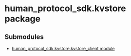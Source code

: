 # human_protocol_sdk.kvstore package

## Submodules

* [human_protocol_sdk.kvstore.kvstore_client module](human_protocol_sdk.kvstore.kvstore_client.md)
